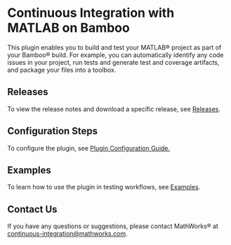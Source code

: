 # Continuous Integration with MATLAB on Bamboo
This plugin enables you to build and test your MATLAB&reg; project as part of your Bamboo&reg; build. For example, you can automatically identify any code issues in your project, run tests and generate test and coverage artifacts, and package your files into a toolbox.

## Releases
To view the release notes and download a specific release, see [Releases](https://github.com/mathworks/matlab-bamboo-plugin/releases). 

## Configuration Steps 
To configure the plugin, see [Plugin Configuration Guide.](/CONFIGDOC.md)

## Examples
To learn how to use the plugin in testing workflows, see [Examples](/examples/). 

## Contact Us
If you have any questions or suggestions, please contact MathWorks&reg; at [continuous-integration@mathworks.com](mailto:continuous-integration@mathworks.com).
